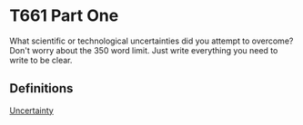 T661 Part One
==============


What scientific or technological uncertainties did you attempt to overcome?
Don't worry about the 350 word limit.
Just write everything you need to write to be clear.


Definitions
--------------

[Uncertainty](https://github.com/seenthattinker/Conceptinero/blob/master/wiki/glossary.md#scientific-or-technological-uncertainty)
